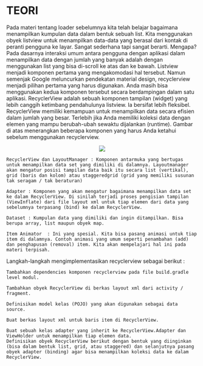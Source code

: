 # TEORI
Pada materi tentang loader sebelumnya kita telah belajar bagaimana menampilkan kumpulan data dalam bentuk sebuah list. Kita menggunakan obyek listview untuk menampilkan data-data yang berasal dari kontak di peranti pengguna ke layar.
Sangat sederhana tapi sangat berarti. Mengapa? Pada dasarnya interaksi umum antara pengguna dengan aplikasi dalam menampilkan data dengan jumlah yang banyak adalah dengan menggunakan list yang bisa di-scroll ke atas dan ke bawah.
Listview menjadi komponen pertama yang mengakomodasi hal tersebut. Namun semenjak Google meluncurkan pendekatan material design, recyclerview menjadi pilihan pertama yang harus digunakan. Anda masih bisa menggunakan kedua komponen tersebut secara berdampingan dalam satu aplikasi.
RecyclerView adalah sebuah komponen tampilan (widget) yang lebih canggih ketimbang pendahulunya listview. Ia bersifat lebih fleksibel. RecyclerView memiliki kemampuan untuk menampilkan data secara efisien dalam jumlah yang besar. Terlebih jika Anda memiliki koleksi data dengan elemen yang mampu berubah-ubah sewaktu dijalankan (runtime).
Gambar di atas menerangkan beberapa komponen yang harus Anda ketahui sebelum menggunakan recyclerview.


<p align="center">
  <img  src="https://idwahyu.files.wordpress.com/2016/10/recyclerview.png?w=1200"  />
</p> 

    RecyclerView dan LayoutManager : Komponen antarmuka yang bertugas untuk menampilkan data set yang dimiliki di dalamnya. Layoutmanager akan mengatur posisi tampilan data baik itu secara list (vertikal), grid (baris dan kolom) atau staggeredgrid (grid yang memiliki susunan tak seragam / tak beraturan)

    Adapter : Komponen yang akan mengatur bagaimana menampilkan data set ke dalam RecyclerView. Di sinilah terjadi proses pengisian tampilan (ViewInflate) dari file layout xml untuk tiap elemen dari data yang sebelumnya terpasang (bind) ke dalam RecyclerView.

    Dataset : Kumpulan data yang dimiliki dan ingin ditampilkan. Bisa berupa array, list maupun obyek map.

    Item Animator  : Ini yang spesial. Kita bisa pasang animasi untuk tiap item di dalamnya. Contoh animasi yang umum seperti penambahan (add) dan penghapusan (removal) item. Kita akan mempelajari hal ini pada materi terpisah.


Langkah-langkah mengimplementasikan recyclerview sebagai berikut :

    Tambahkan dependencies komponen recyclerview pada file build.gradle  level modul.

    Tambahkan obyek RecyclerView di berkas layout xml dari activity / fragment.

    Definisikan model kelas (POJO) yang akan digunakan sebagai data source.

    Buat berkas layout xml untuk baris item di RecyclerView.

    Buat sebuah kelas adapter yang inherit ke RecyclerView.Adapter dan ViewHolder untuk menampilkan tiap elemen data.
    Definisikan obyek RecyclerView berikut dengan bentuk yang diinginkan (bisa dalam bentuk list, grid, atau staggered) dan selanjutnya pasang obyek adapter (binding) agar bisa menampilkan koleksi data ke dalam RecyclerView.
